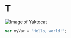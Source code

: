 # T
![Image of Yaktocat](https://octodex.github.com/images/yaktocat.png)
``` javascript
var myVar = "Hello, world!";
```
